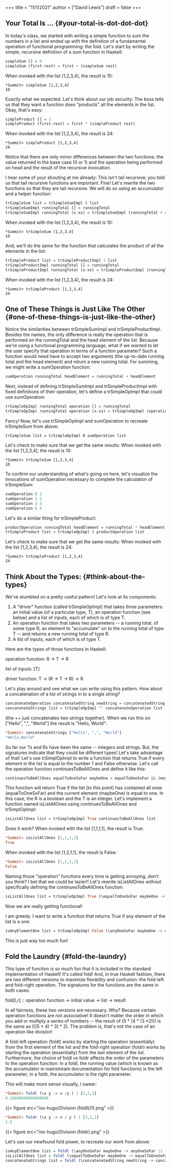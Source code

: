 +++
title = "11/1/2021"
author = ["David Lewis"]
draft = false
+++

## Your Total Is ... {#your-total-is-dot-dot-dot}

In today's class, we started with writing a simple function to sum the numbers in a list and ended up with the definition of a fundamental operation of functional programming: the fold. Let's start by writing the simple, recursive definition of a sum function in Haskell:

```haskell
simpleSum [] = 0
simpleSum (first:rest) = first + (simpleSum rest)
```

When invoked with the list [1,2,3,4], the result is 10:

```nil
*Summit> simpleSum [1,2,3,4]
10
```

Exactly what we expected. Let's think about our job security: The boss tells us that they want a function does "products" all the elements in the list. Okay, that's easy:

```haskell
simpleProduct [] = 1
simpleProduct (first:rest) = first * (simpleProduct rest)
```

When invoked with the list [1,2,3,4], the result is 24:

```nil
*Summit> simpleProduct [1,2,3,4]
24
```

Notice that there are only minor differences between the two functions: the value returned in the base case (0 or 1) and the operation being performed on head and the result of the recursive invocation.

I hear some of your shouting at me already: This isn't tail recursive; you told us that tail recursive functions are important. Fine! Let's rewrite the two functions so that they are tail recursive. We will do so using an accumulator and a helper function:

```haskell
trSimpleSum list = trSimpleSumImpl 0 list
trSimpleSumImpl runningTotal [] = runningTotal
trSimpleSumImpl runningTotal (x:xs) = trSimpleSumImpl (runningTotal + x) xs
```

When invoked with the list [1,2,3,4], the result is 10:

```nil
*Summit> trSimpleSum [1,2,3,4]
10
```

And, we'll do the same for the function that calculates the product of all the elements in the list:

```haskell
trSimpleProduct list = trSimpleProductImpl 1 list
trSimpleProductImpl runningTotal [] = runningTotal
trSimpleProductImpl runningTotal (x:xs) = trSimpleProductImpl (runningTotal * x) xs
```

When invoked with the list [1,2,3,4], the result is 24:

```nil
*Summit> trSimpleProduct [1,2,3,4]
24
```


## One of These Things is Just Like The Other {#one-of-these-things-is-just-like-the-other}

Notice the similarities between trSimpleSumImpl and trSimpleProductImpl. Besides the names, the only difference is really the operation that is performed on the runningTotal and the head element of the list. Because we're using a functional programming language, what if we wanted to let the user specify that operation in terms of a function parameter? Such a function would need have to accept two arguments (the up-to-date running total and the head element) and return a new running total. For summing, we might write a sumOperation function:

```haskell
sumOperation runningTotal headElement = runningTotal + headElement
```

Next, instead of defining trSimpleSumImpl and trSimpleProductImpl with fixed definitions of their operation, let's define a trSimpleOpImpl that could use sumOperation:

```haskell
trSimpleOpImpl runningTotal operation [] = runningTotal
trSimpleOpImpl runningTotal operation (x:xs) = trSimpleOpImpl (operation runningTotal x) operation xs
```

Fancy! Now, let's use trSimpleOpImpl and sumOperation to recreate trSimpleSum from above:

```nil
trSimpleSum list = trSimpleOpImpl 0 sumOperation list
```

Let's check to make sure that we get the same results: When invoked with the list [1,2,3,4], the result is 10:

```nil
*Summit> trSimpleSum [1,2,3,4]
10
```

To confirm our understanding of what's going on here, let's visualize the invocations of sumOperation necessary to complete the calculation of trSimpleSum:

```haskell
sumOperation 0 1
sumOperation 1 2
sumOperation 3 3
sumOperation 6 4
```

Let's do a similar thing for trSimpleProduct:

```haskell
productOperation runningTotal headElement = runningTotal * headElement
trSimpleProduct list = trSimpleOpImpl 0 productOperation list
```

Let's check to make sure that we get the same results: When invoked with the list [1,2,3,4], the result is 24:

```nil
*Summit> trSimpleProduct [1,2,3,4]
24
```


## Think About the Types: {#think-about-the-types}

We've stumbled on a pretty useful pattern! Let's look at its components:

1.  A "driver" function (called trSimpleOpImpl) that takes three parameters: an initial value (of a particular type, T), an operation function (see below) and a list of inputs, each of which is of type T.
2.  An operation function that takes two parameters -- a running total, of some type R; an element to "accumulate" on to the running total of type T -- and returns a new running total of type R.
3.  A list of inputs, each of which is of type T.

Here are the types of those functions in Haskell:

operation function: R -> T -> R

list of inputs: [T]

driver function: T -> (R -> T -> R) -> R

Let's play around and see what we can write using this pattern. How about a concatenation of a list of strings in to a single string?

```haskell
concatenateOperation concatenatedString newString = concatenatedString ++ newString
concatenateStrings list = trSimpleOpImpl "" concatenateOperation list
```

(the ++ just concatenates two strings together). When we run this on ["Hello", ",", "World"] the result is "Hello, World":

```haskell
*Summit> concatenateStrings ["Hello", ",", "World"]
"Hello,World"
```

So far our Ts and Rs have been the same -- integers and strings. But, the signatures indicate that they could be different types! Let's take advantage of that! Let's use trSimplOpImpl to write a function that returns True if every element in the list is equal to the number 1 and False otherwise. Let's call the operation function continuesToBeAllOnes and define it like this:

```haskell
continuesToBeAllOnes equalToOneSoFar maybeOne = equalToOneSoFar && (maybeOne == 1)
```

This function will return True if the list (to this point) has contained all ones (equalToOneSoFar) and the current element (maybeOne) is equal to one. In this case, the R is a boolean and the T is an integer. Let's implement a function named isListAllOnes using continuesToBeAllOnes and trSimplOpImpl:

```haskell
isListAllOnes list = trSimpleOpImpl True continuesToBeAllOnes list
```

Does it work? When invoked with the list [1,1,1,1], the result is True:

```haskell
*Summit> isListAllOnes [1,1,1,1]
True
```

When invoked with the list [1,2,1,1], the result is False:

```haskell
*Summit> isListAllOnes [1,2,1,1]
False
```

Naming those "operation" functions every time is getting annoying, don't you think? I bet that we could be lazier!! Let's rewrite isListAllOnes without specifically defining the continuesToBeAllOnes function:

```haskell
isListAllOnes list = trSimpleOpImpl True (\equalToOneSoFar maybeOne -> equalToOneSoFar && (maybeOne == 1)) list
```

Now we are really getting functional!

I am greedy. I want to write a function that returns True if any element of the list is a one:

```haskell
isAnyElementOne list = trSimpleOpImpl False (\anyOneSoFar maybeOne -> anyOneSoFar || (maybeOne == 1)) list
```

This is just way too much fun!


## Fold the Laundry {#fold-the-laundry}

This type of function is so much fun that it is included in the standard implementation of Haskell! It's called fold! And, in true Haskell fashion, there are two different versions to maximize flexibility and confusion: the fold-left and fold-right operation. The signatures for the functions are the same in both cases:

fold[l,r] :: operation function -> initial value -> list -> result

In all fairness, these two versions are necessary. Why? Because certain operation functions are not associative! It doesn't matter the order in which you add or multiply a series of numbers -- the result of (5 \* (4 \* (3 \*2))) is the same as (((5 \* 4) \* 3) \* 2). The problem is, that's not the case of an operation like division!

A fold-left operation (foldl) works by starting the operation (essentially) from the first element of the list and the fold-right operation (foldr) works by starting the operation (essentially) from the last element of the list. Furthermore, the choice of foldl vs foldr affects the order of the parameters to the operation function: in a foldl, the running value (which is known as the accumulator in mainstream documentation for fold functions) is the left parameter; in a foldr, the accumulator is the right parameter.

This will make more sense visually, I swear:

```haskell
*Summit> foldl (\x y -> x /y ) 1 [3,2,1]
0.16666666666666666
```

{{< figure src="/ox-hugo/Division (foldl)(1).png" >}}

```haskell
*Summit> foldr (\x y -> x / y ) 1 [3,2,1]
1.5
```

{{< figure src="/ox-hugo/Division (foldr).png" >}}

Let's use our newfound fold power, to recreate our work from above:

```haskell
isAnyElementOne list = foldl (\anyOneSoFar maybeOne -> anyOneSoFar || (maybeOne == 1)) False list
isListAllOnes list = foldl (\equalToOneSoFar maybeOne -> equalToOneSoFar && (maybeOne == 1)) True list
concatenateStrings list = foldl (\concatenatedString newString -> concatenatedString ++ newString) "" list
```
